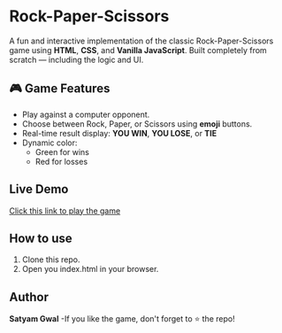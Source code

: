 # Rock-Paper-Scissors
A fun and interactive implementation of the classic Rock-Paper-Scissors game using **HTML**, **CSS**, and **Vanilla JavaScript**. Built completely from scratch — including the logic and UI.

## 🎮 Game Features
- Play against a computer opponent.
- Choose between Rock, Paper, or Scissors using **emoji** buttons.
- Real-time result display: **YOU WIN**, **YOU LOSE**, or **TIE**
- Dynamic color:
  - Green for wins
  - Red for losses

## Live Demo
[Click this link to play the game](https://satyamgwal-fullstack.github.io/Rock-Paper-Scissors/)

## How to use
1. Clone this repo.
2. Open you index.html in your browser.

## Author 
**Satyam Gwal** -If you like the game, don't forget to ⭐ the repo!

